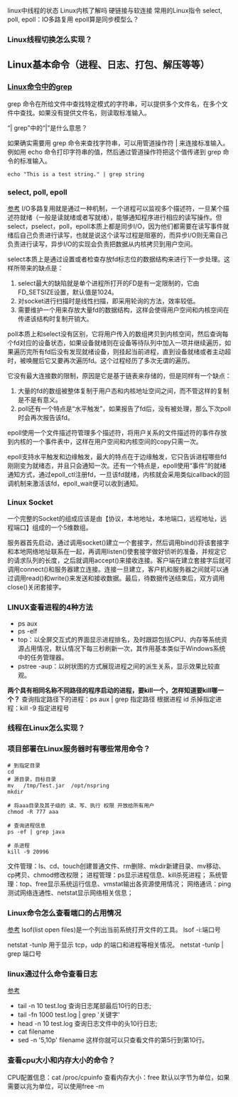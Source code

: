 linux中线程的状态
Linux内核了解吗 
硬链接与软连接
常用的Linux指令
select, poll, epoll：IO多路复用
epoll算是同步模型么？


### Linux线程切换怎么实现？

## Linux基本命令（进程、日志、打包、解压等等）

### [Linux命令中的grep](https://segmentfault.com/a/1190000022722655)
grep 命令在所给文件中查找特定模式的字符串，可以提供多个文件名，在多个文件中查找。如果没有提供文件名，则读取标准输入。

“| grep”中的“|”是什么意思？

如果确实需要用 grep 命令来查找字符串，可以用管道操作符 | 来连接标准输入。例如用 echo 命令打印字符串的值，然后通过管道操作符把这个值传递到 grep 命令的标准输入。

```shell
echo "This is a test string." | grep string
```

### select, poll, epoll
[参考](https://www.jianshu.com/p/dfd940e7fca2)
I/O多路复用就是通过一种机制，一个进程可以监视多个描述符，一旦某个描述符就绪（一般是读就绪或者写就绪），能够通知程序进行相应的读写操作。但select，pselect，poll，epoll本质上都是同步I/O，因为他们都需要在读写事件就绪后自己负责进行读写，也就是说这个读写过程是阻塞的，而异步I/O则无需自己负责进行读写，异步I/O的实现会负责把数据从内核拷贝到用户空间。

select本质上是通过设置或者检查存放fd标志位的数据结构来进行下一步处理。这样所带来的缺点是：
1. select最大的缺陷就是单个进程所打开的FD是有一定限制的，它由FD_SETSIZE设置，默认值是1024。
2. 对socket进行扫描时是线性扫描，即采用轮询的方法，效率较低。
3. 需要维护一个用来存放大量fd的数据结构，这样会使得用户空间和内核空间在传递该结构时复制开销大。

poll本质上和select没有区别，它将用户传入的数组拷贝到内核空间，然后查询每个fd对应的设备状态，如果设备就绪则在设备等待队列中加入一项并继续遍历，如果遍历完所有fd后没有发现就绪设备，则挂起当前进程，直到设备就绪或者主动超时，被唤醒后它又要再次遍历fd。这个过程经历了多次无谓的遍历。

它没有最大连接数的限制，原因是它是基于链表来存储的，但是同样有一个缺点：
1. 大量的fd的数组被整体复制于用户态和内核地址空间之间，而不管这样的复制是不是有意义。
2. poll还有一个特点是“水平触发”，如果报告了fd后，没有被处理，那么下次poll时会再次报告该fd。

epoll使用一个文件描述符管理多个描述符，将用户关系的文件描述符的事件存放到内核的一个事件表中，这样在用户空间和内核空间的copy只需一次。

epoll支持水平触发和边缘触发，最大的特点在于边缘触发，它只告诉进程哪些fd刚刚变为就绪态，并且只会通知一次。还有一个特点是，epoll使用“事件”的就绪通知方式，通过epoll_ctl注册fd，一旦该fd就绪，内核就会采用类似callback的回调机制来激活该fd，epoll_wait便可以收到通知。

### Linux Socket
一个完整的Socket的组成应该是由【协议，本地地址，本地端口，远程地址，远程端口】组成的一个5维数组。

服务器首先启动，通过调用socket()建立一个套接字，然后调用bind()将该套接字和本地网络地址联系在一起，再调用listen()使套接字做好侦听的准备，并规定它的请求队列的长度，之后就调用accept()来接收连接。客户端在建立套接字后就可调用connect()和服务器建立连接。连接一旦建立，客户机和服务器之间就可以通过调用read()和write()来发送和接收数据。最后，待数据传送结束后，双方调用close()关闭套接字。

### LINUX查看进程的4种方法
- ps aux
- ps -elf
- top：以全屏交互式的界面显示进程排名，及时跟踪包括CPU、内存等系统资源占用情况，默认情况下每三秒刷新一次，其作用基本类似于Windows系统中的任务管理器。
- pstree -aup：以树状图的方式展现进程之间的派生关系，显示效果比较直观。

**两个具有相同名称不同路径的程序启动的进程，要kill一个，怎样知道要kill哪一个？**
查询指定路径下的进程：ps aux | grep 指定路径
根据进程 id 杀掉指定进程：kill -9 指定进程号

### 线程在Linux怎么实现？

### 项目部署在Linux服务器时有哪些常用命令？
```shell
# 到指定目录
cd 
# 源目录，目标目录
mv   /tmp/Test.jar  /opt/nspring
mkdir

# 将aaa目录及其子级的 读、写、执行 权限 开放给所有用户
chmod -R 777 aaa

# 查询进程信息
ps -ef | grep java 

# 杀进程
kill -9 20996
```

文件管理：ls、cd、touch创建普通文件、rm删除、mkdir新建目录、mv移动、cp拷贝、chmod修改权限；
进程管理：ps显示进程信息、kill杀死进程；
系统管理：top、free显示系统运行信息、vmstat输出各资源使用情况；
网络通讯：ping测试网络连通性、netstat显示网络相关信息；

### Linux命令怎么查看端口的占用情况
[参考](https://www.runoob.com/w3cnote/linux-check-port-usage.html)
lsof(list open files)是一个列出当前系统打开文件的工具。
lsof -i:端口号

netstat -tunlp 用于显示 tcp，udp 的端口和进程等相关情况。
netstat -tunlp | grep 端口号

### linux通过什么命令查看日志
[参考](https://cloud.tencent.com/developer/article/1579977)
- tail  -n  10   test.log   查询日志尾部最后10行的日志;
- tail -fn 1000 test.log | grep '关键字'
- head -n  10  test.log   查询日志文件中的头10行日志;
- cat filename
- sed -n '5,10p' filename 这样你就可以只查看文件的第5行到第10行。

### 查看cpu大小和内存大小的命令？
CPU配置信息：cat /proc/cpuinfo
查看内存大小：free  默认以字节为单位，如果需要以兆为单位，可以使用free -m


